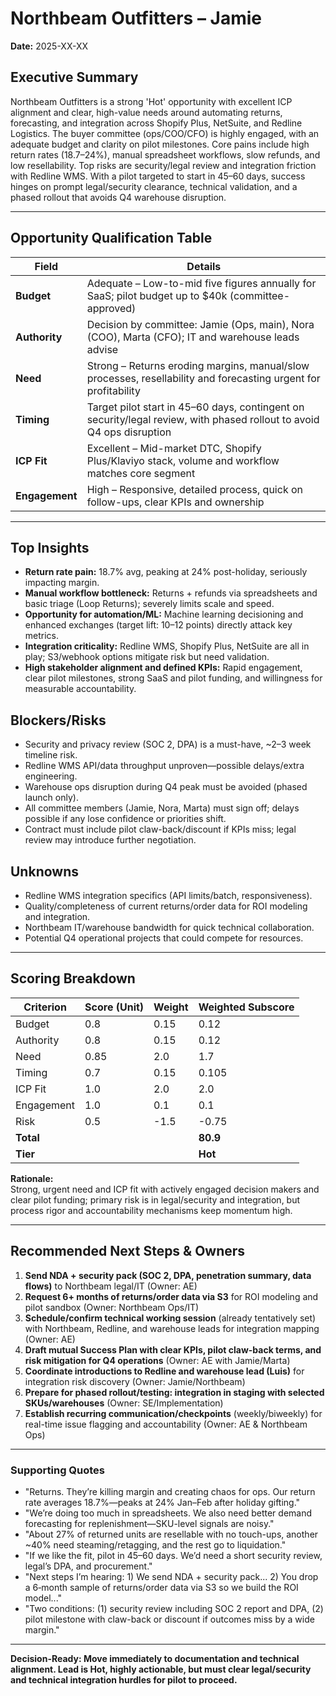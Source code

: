 # Northbeam Outfitters – Jamie  
**Date:** 2025-XX-XX

## Executive Summary
Northbeam Outfitters is a strong 'Hot' opportunity with excellent ICP alignment and clear, high-value needs around automating returns, forecasting, and integration across Shopify Plus, NetSuite, and Redline Logistics. The buyer committee (ops/COO/CFO) is highly engaged, with an adequate budget and clarity on pilot milestones. Core pains include high return rates (18.7–24%), manual spreadsheet workflows, slow refunds, and low resellability. Top risks are security/legal review and integration friction with Redline WMS. With a pilot targeted to start in 45–60 days, success hinges on prompt legal/security clearance, technical validation, and a phased rollout that avoids Q4 warehouse disruption.

---

## Opportunity Qualification Table

| Field           | Details                                                                                                                        |
|-----------------|--------------------------------------------------------------------------------------------------------------------------------|
| **Budget**      | Adequate – Low-to-mid five figures annually for SaaS; pilot budget up to $40k (committee-approved)                            |
| **Authority**   | Decision by committee: Jamie (Ops, main), Nora (COO), Marta (CFO); IT and warehouse leads advise                              |
| **Need**        | Strong – Returns eroding margins, manual/slow processes, resellability and forecasting urgent for profitability               |
| **Timing**      | Target pilot start in 45–60 days, contingent on security/legal review, with phased rollout to avoid Q4 ops disruption         |
| **ICP Fit**     | Excellent – Mid-market DTC, Shopify Plus/Klaviyo stack, volume and workflow matches core segment                              |
| **Engagement**  | High – Responsive, detailed process, quick on follow-ups, clear KPIs and ownership                                            |

---

## Top Insights
- **Return rate pain:** 18.7% avg, peaking at 24% post-holiday, seriously impacting margin.
- **Manual workflow bottleneck:** Returns + refunds via spreadsheets and basic triage (Loop Returns); severely limits scale and speed.
- **Opportunity for automation/ML:** Machine learning decisioning and enhanced exchanges (target lift: 10–12 points) directly attack key metrics.
- **Integration criticality:** Redline WMS, Shopify Plus, NetSuite are all in play; S3/webhook options mitigate risk but need validation.
- **High stakeholder alignment and defined KPIs:** Rapid engagement, clear pilot milestones, strong SaaS and pilot funding, and willingness for measurable accountability.

## Blockers/Risks
- Security and privacy review (SOC 2, DPA) is a must-have, ~2–3 week timeline risk.
- Redline WMS API/data throughput unproven—possible delays/extra engineering.
- Warehouse ops disruption during Q4 peak must be avoided (phased launch only).
- All committee members (Jamie, Nora, Marta) must sign off; delays possible if any lose confidence or priorities shift.
- Contract must include pilot claw-back/discount if KPIs miss; legal review may introduce further negotiation.

## Unknowns
- Redline WMS integration specifics (API limits/batch, responsiveness).
- Quality/completeness of current returns/order data for ROI modeling and integration.
- Northbeam IT/warehouse bandwidth for quick technical collaboration.
- Potential Q4 operational projects that could compete for resources.

---

## Scoring Breakdown

| Criterion     | Score (Unit) | Weight    | Weighted Subscore |
|---------------|--------------|-----------|-------------------|
| Budget        | 0.8          | 0.15      | 0.12              |
| Authority     | 0.8          | 0.15      | 0.12              |
| Need          | 0.85         | 2.0       | 1.7               |
| Timing        | 0.7          | 0.15      | 0.105             |
| ICP Fit       | 1.0          | 2.0       | 2.0               |
| Engagement    | 1.0          | 0.1       | 0.1               |
| Risk          | 0.5          | -1.5      | -0.75             |
| **Total**     |              |           | **80.9**          |
| **Tier**      |              |           | **Hot**           |

**Rationale:**  
Strong, urgent need and ICP fit with actively engaged decision makers and clear pilot funding; primary risk is in legal/security and integration, but process rigor and accountability mechanisms keep momentum high.

---

## Recommended Next Steps & Owners

1. **Send NDA + security pack (SOC 2, DPA, penetration summary, data flows)** to Northbeam legal/IT (Owner: AE)  
2. **Request 6+ months of returns/order data via S3** for ROI modeling and pilot sandbox (Owner: Northbeam Ops/IT)  
3. **Schedule/confirm technical working session** (already tentatively set) with Northbeam, Redline, and warehouse leads for integration mapping (Owner: AE)  
4. **Draft mutual Success Plan with clear KPIs, pilot claw-back terms, and risk mitigation for Q4 operations** (Owner: AE with Jamie/Marta)  
5. **Coordinate introductions to Redline and warehouse lead (Luis)** for integration risk discovery (Owner: Jamie/Northbeam)  
6. **Prepare for phased rollout/testing: integration in staging with selected SKUs/warehouses** (Owner: SE/Implementation)  
7. **Establish recurring communication/checkpoints** (weekly/biweekly) for real-time issue flagging and accountability (Owner: AE & Northbeam Ops)

---

### Supporting Quotes

- "Returns. They’re killing margin and creating chaos for ops. Our return rate averages 18.7%—peaks at 24% Jan–Feb after holiday gifting."
- "We’re doing too much in spreadsheets. We also need better demand forecasting for replenishment—SKU-level signals are noisy."
- "About 27% of returned units are resellable with no touch-ups, another ~40% need steaming/retagging, and the rest go to liquidation."
- "If we like the fit, pilot in 45–60 days. We’d need a short security review, legal’s DPA, and procurement."
- "Next steps I’m hearing: 1) We send NDA + security pack... 2) You drop a 6‑month sample of returns/order data via S3 so we build the ROI model..."
- "Two conditions: (1) security review including SOC 2 report and DPA, (2) pilot milestone with claw-back or discount if outcomes miss by a wide margin."

---

**Decision-Ready: Move immediately to documentation and technical alignment. Lead is Hot, highly actionable, but must clear legal/security and technical integration hurdles for pilot to proceed.**